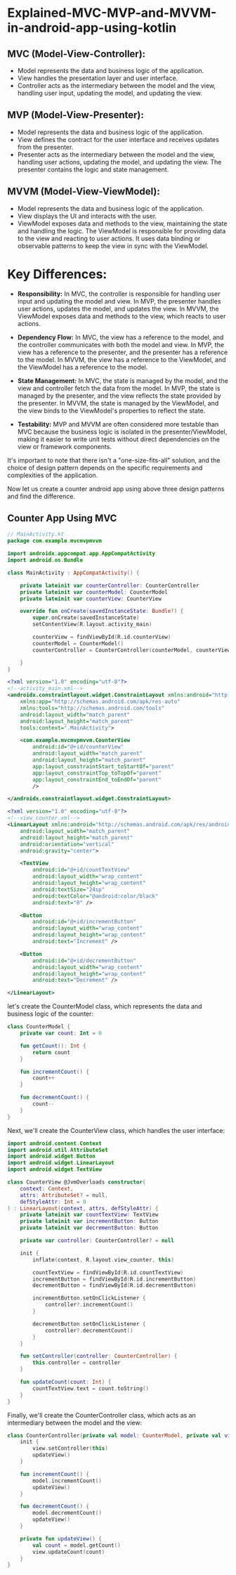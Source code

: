 # Explained-MVC-MVP-and-MVVM-in-android-app-using-kotlin

## MVC (Model-View-Controller):

- Model represents the data and business logic of the application.
- View handles the presentation layer and user interface.
- Controller acts as the intermediary between the model and the view, handling user input, updating the model, and updating the view.

## MVP (Model-View-Presenter):

- Model represents the data and business logic of the application.
- View defines the contract for the user interface and receives updates from the presenter.
- Presenter acts as the intermediary between the model and the view, handling user actions, updating the model, and updating the view. The presenter contains the logic and state management.

## MVVM (Model-View-ViewModel):

- Model represents the data and business logic of the application.
- View displays the UI and interacts with the user.
- ViewModel exposes data and methods to the view, maintaining the state and handling the logic. The ViewModel is responsible for providing data to the view and reacting to user actions. It uses data binding or observable patterns to keep the view in sync with the ViewModel.

# Key Differences:

- **Responsibility:** In MVC, the controller is responsible for handling user input and updating the model and view. In MVP, the presenter handles user actions, updates the model, and updates the view. In MVVM, the ViewModel exposes data and methods to the view, which reacts to user actions.

- **Dependency Flow:** In MVC, the view has a reference to the model, and the controller communicates with both the model and view. In MVP, the view has a reference to the presenter, and the presenter has a reference to the model. In MVVM, the view has a reference to the ViewModel, and the ViewModel has a reference to the model.

- **State Management:** In MVC, the state is managed by the model, and the view and controller fetch the data from the model. In MVP, the state is managed by the presenter, and the view reflects the state provided by the presenter. In MVVM, the state is managed by the ViewModel, and the view binds to the ViewModel's properties to reflect the state.

- **Testability:** MVP and MVVM are often considered more testable than MVC because the business logic is isolated in the presenter/ViewModel, making it easier to write unit tests without direct dependencies on the view or framework components.

It's important to note that there isn't a "one-size-fits-all" solution, and the choice of design pattern depends on the specific requirements and complexities of the application.

Now let us create a counter android app using above three design patterns and find the difference.

## Counter App Using MVC

```kt
// MainActivity.kt
package com.example.mvcmvpmvvm

import androidx.appcompat.app.AppCompatActivity
import android.os.Bundle

class MainActivity : AppCompatActivity() {

    private lateinit var counterController: CounterController
    private lateinit var counterModel: CounterModel
    private lateinit var counterView: CounterView

    override fun onCreate(savedInstanceState: Bundle?) {
        super.onCreate(savedInstanceState)
        setContentView(R.layout.activity_main)

        counterView = findViewById(R.id.counterView)
        counterModel = CounterModel()
        counterController = CounterController(counterModel, counterView)

    }
}
```

```xml
<?xml version="1.0" encoding="utf-8"?>
<!--activity_main.xml-->
<androidx.constraintlayout.widget.ConstraintLayout xmlns:android="http://schemas.android.com/apk/res/android"
    xmlns:app="http://schemas.android.com/apk/res-auto"
    xmlns:tools="http://schemas.android.com/tools"
    android:layout_width="match_parent"
    android:layout_height="match_parent"
    tools:context=".MainActivity">

    <com.example.mvcmvpmvvm.CounterView
        android:id="@+id/counterView"
        android:layout_width="match_parent"
        android:layout_height="match_parent"
        app:layout_constraintStart_toStartOf="parent"
        app:layout_constraintTop_toTopOf="parent"
        app:layout_constraintEnd_toEndOf="parent"
        />

</androidx.constraintlayout.widget.ConstraintLayout>
```

```xml
<?xml version="1.0" encoding="utf-8"?>
<!--view_counter.xml-->
<LinearLayout xmlns:android="http://schemas.android.com/apk/res/android"
    android:layout_width="match_parent"
    android:layout_height="match_parent"
    android:orientation="vertical"
    android:gravity="center">

    <TextView
        android:id="@+id/countTextView"
        android:layout_width="wrap_content"
        android:layout_height="wrap_content"
        android:textSize="24sp"
        android:textColor="@android:color/black"
        android:text="0" />

    <Button
        android:id="@+id/incrementButton"
        android:layout_width="wrap_content"
        android:layout_height="wrap_content"
        android:text="Increment" />

    <Button
        android:id="@+id/decrementButton"
        android:layout_width="wrap_content"
        android:layout_height="wrap_content"
        android:text="Decrement" />

</LinearLayout>
```

let's create the CounterModel class, which represents the data and business logic of the counter:

```kt
class CounterModel {
    private var count: Int = 0

    fun getCount(): Int {
        return count
    }

    fun incrementCount() {
        count++
    }

    fun decrementCount() {
        count--
    }
}
```

Next, we'll create the CounterView class, which handles the user interface:

```kt
import android.content.Context
import android.util.AttributeSet
import android.widget.Button
import android.widget.LinearLayout
import android.widget.TextView

class CounterView @JvmOverloads constructor(
    context: Context,
    attrs: AttributeSet? = null,
    defStyleAttr: Int = 0
) : LinearLayout(context, attrs, defStyleAttr) {
    private lateinit var countTextView: TextView
    private lateinit var incrementButton: Button
    private lateinit var decrementButton: Button

    private var controller: CounterController? = null

    init {
        inflate(context, R.layout.view_counter, this)

        countTextView = findViewById(R.id.countTextView)
        incrementButton = findViewById(R.id.incrementButton)
        decrementButton = findViewById(R.id.decrementButton)

        incrementButton.setOnClickListener {
            controller?.incrementCount()
        }

        decrementButton.setOnClickListener {
            controller?.decrementCount()
        }
    }

    fun setController(controller: CounterController) {
        this.controller = controller
    }

    fun updateCount(count: Int) {
        countTextView.text = count.toString()
    }
}
```

Finally, we'll create the CounterController class, which acts as an intermediary between the model and the view:

```kt
class CounterController(private val model: CounterModel, private val view: CounterView) {
    init {
        view.setController(this)
        updateView()
    }

    fun incrementCount() {
        model.incrementCount()
        updateView()
    }

    fun decrementCount() {
        model.decrementCount()
        updateView()
    }

    private fun updateView() {
        val count = model.getCount()
        view.updateCount(count)
    }
}
```
